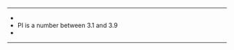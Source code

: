 *************************************
*
* PI is a number between 3.1 and 3.9
* 
*************************************
